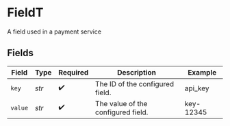 # FieldT

A field used in a payment service


## Fields

| Field                              | Type                               | Required                           | Description                        | Example                            |
| ---------------------------------- | ---------------------------------- | ---------------------------------- | ---------------------------------- | ---------------------------------- |
| `key`                              | *str*                              | :heavy_check_mark:                 | The ID of the configured field.    | api_key                            |
| `value`                            | *str*                              | :heavy_check_mark:                 | The value of the configured field. | key-12345                          |